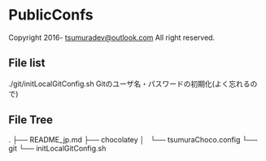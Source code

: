 # PublicConfs

Copyright 2016- tsumuradev@outlook.com
All right reserved.

## File list

./git/initLocalGitConfig.sh
Gitのユーザ名・パスワードの初期化(よく忘れるので)

## File Tree
.
├── README_jp.md
├── chocolatey
│   └── tsumuraChoco.config
└── git
    └── initLocalGitConfig.sh

